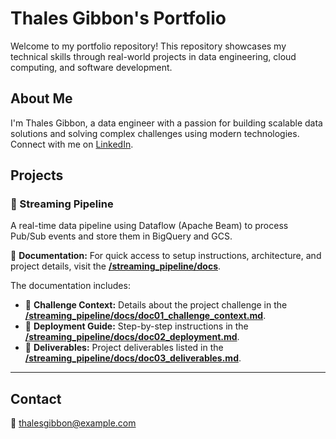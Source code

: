 # Thales Gibbon's Portfolio

Welcome to my portfolio repository! This repository showcases my technical skills through real-world projects in data engineering, cloud computing, and software development.

## About Me
I'm Thales Gibbon, a data engineer with a passion for building scalable data solutions and solving complex challenges using modern technologies. Connect with me on [LinkedIn](https://www.linkedin.com/in/thalesgibbon).

## Projects

### 🚀 Streaming Pipeline

A real-time data pipeline using Dataflow (Apache Beam) to process Pub/Sub events and store them in BigQuery and GCS.

📂 **Documentation:**
For quick access to setup instructions, architecture, and project details, visit the **[/streaming_pipeline/docs](./streaming_pipeline/docs)**.

The documentation includes:
- 📄 **Challenge Context:** Details about the project challenge in the **[/streaming_pipeline/docs/doc01_challenge_context.md](./streaming_pipeline/docs/doc01_challenge_context.md)**.
- 📄 **Deployment Guide:** Step-by-step instructions in the **[/streaming_pipeline/docs/doc02_deployment.md](./streaming_pipeline/docs/doc02_deployment.md)**.
- 📄 **Deliverables:** Project deliverables listed in the **[/streaming_pipeline/docs/doc03_deliverables.md](./streaming_pipeline/docs/doc03_deliverables.md)**.

---

## Contact
📧 thalesgibbon@example.com
